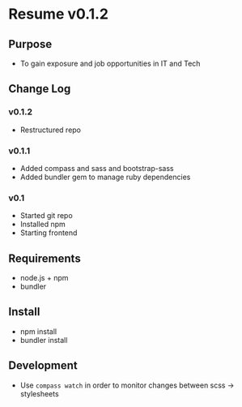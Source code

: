 # Resume v0.1.2
## Purpose
* To gain exposure and job opportunities in IT and Tech
## Change Log
### v0.1.2
* Restructured repo
### v0.1.1
* Added compass and sass and bootstrap-sass
* Added bundler gem to manage ruby dependencies
### v0.1
* Started git repo
* Installed npm
* Starting frontend 
## Requirements
* node.js + npm
* bundler 
## Install
* npm install
* bundler install
## Development
* Use `compass watch` in order to monitor changes between scss -> stylesheets